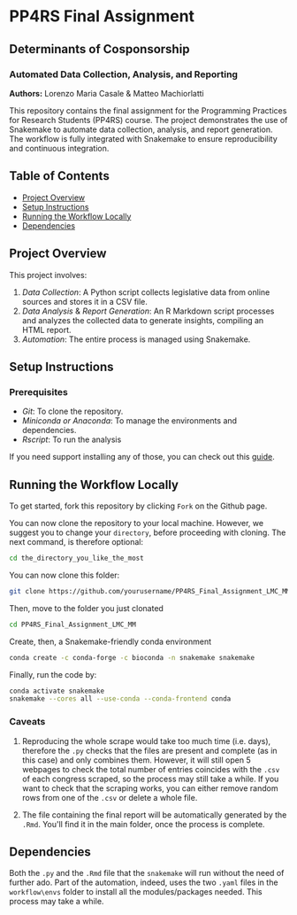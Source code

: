 # PP4RS Final Assignment
## Determinants of Cosponsorship
### Automated Data Collection, Analysis, and Reporting

**Authors:** Lorenzo Maria Casale & Matteo Machiorlatti

This repository contains the final assignment for the Programming Practices for Research Students (PP4RS) course. The project demonstrates the use of Snakemake to automate data collection, analysis, and report generation. The workflow is fully integrated with Snakemake to ensure reproducibility and continuous integration.

## Table of Contents

- [Project Overview](#project-overview)
- [Setup Instructions](#setup-instructions)
- [Running the Workflow Locally](#running-the-workflow-locally)
- [Dependencies](#dependencies)

## Project Overview

This project involves:
1. *Data Collection*: A Python script collects legislative data from online sources and stores it in a CSV file.
2. *Data Analysis* & *Report Generation*: An R Markdown script processes and analyzes the collected data to generate insights, compiling an HTML report.
3. *Automation*: The entire process is managed using Snakemake.

## Setup Instructions

### Prerequisites

- *Git*: To clone the repository.
- *Miniconda or Anaconda*: To manage the environments and dependencies.
- *Rscript*: To run the analysis

If you need support installing any of those, you can check out this [guide](https://pp4rs.github.io/2024-uzh-installation-guide/).

## Running the Workflow Locally

To get started, fork this repository by clicking ```Fork``` on the Github page.


You can now clone the repository to your local machine. However, we suggest you to change your `directory`, before proceeding with cloning. The next command, is therefore optional:

```bash
cd the_directory_you_like_the_most
```

You can now clone this folder:
```bash
git clone https://github.com/yourusername/PP4RS_Final_Assignment_LMC_MM.git
```

Then, move to the folder you just clonated
```bash
cd PP4RS_Final_Assignment_LMC_MM
```
Create, then, a Snakemake-friendly conda environment

```bash
conda create -c conda-forge -c bioconda -n snakemake snakemake
```

Finally, run the code by:
```bash
conda activate snakemake
snakemake --cores all --use-conda --conda-frontend conda
```

### Caveats
1. Reproducing the whole scrape would take too much time (i.e. days), therefore the ```.py``` checks that the files are present and complete (as in this case) and only combines them. However, it will still open 5 webpages to check the total number of entries coincides with the ```.csv``` of each congress scraped, so the process may still take a while. If you want to check that the scraping works, you can either remove random rows from one of the ```.csv``` or delete a whole file.

2. The file containing the final report will be automatically generated by the ```.Rmd```. You'll find it in the main folder, once the process is complete.

## Dependencies

Both the ```.py``` and the ```.Rmd``` file that the ```snakemake``` will run without the need of further ado. Part of the automation, indeed, uses the two ```.yaml``` files in the ```workflow\envs``` folder to install all the modules/packages needed. This process may take a while.


